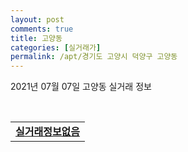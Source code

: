 ```yaml
---
layout: post
comments: true
title: 고양동
categories: [실거래가]
permalink: /apt/경기도 고양시 덕양구 고양동
---
```


2021년 07월 07일 고양동 실거래 정보

<script type="text/javascript">
  google.charts.load('current', {'packages':['corechart']});
  google.charts.setOnLoadCallback(drawChart);

  function drawChart() {
    var data = google.visualization.arrayToDataTable([['거래일', '매매', '전월세', '전매'], ['20-07', 40, 27, 0], ['20-08', 47, 27, 0], ['20-09', 40, 23, 0], ['20-10', 30, 23, 0], ['20-11', 63, 31, 0], ['20-12', 83, 29, 0], ['21-01', 92, 25, 0], ['21-02', 37, 26, 0], ['21-03', 34, 30, 0], ['21-04', 30, 15, 0], ['21-05', 39, 18, 0], ['21-06', 15, 27, 0], ['21-07', 2, 1, 0]]);

    var options = {
      title: '최근 유형별 거래량 추이',
      legend: { position: 'bottom' }
    };

    var chart = new google.visualization.LineChart(document.getElementById('columnchart_material'));
    chart.draw(data, (options));
  }
</script>

<div id="columnchart_material" style="width: 95%; margin-left: -35px; display: block"></div>
<br>
<table>
  <tr>
    <td colspan="4" style="font-weight: bold;"><a href="https://search.naver.com/search.naver?query=고양동 실거래정보없음">실거래정보없음</a></td>
  </tr>
    
</table>
    